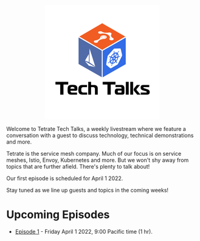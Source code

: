 
<center>
<img src="assets/logo.jpg" width="300" alt="Tetrate Tech Talks Logo">
</center>

Welcome to Tetrate Tech Talks, a weekly livestream where we feature a conversation with a guest to discuss technology, technical demonstrations and more.

Tetrate is the service mesh company.  Much of our focus is on service meshes, Istio, Envoy, Kubernetes and more.  But we won't shy away from topics that are further afield.  There's plenty to talk about!

Our first episode is scheduled for April 1 2022.

Stay tuned as we line up guests and topics in the coming weeks!


# Upcoming Episodes

- [Episode 1](episode1/) - Friday April 1 2022, 9:00 Pacific time (1 hr).

<!--

# Past Episodes:

-->
